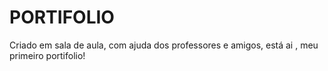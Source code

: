 # PORTIFOLIO
Criado em sala de aula, com ajuda dos professores e amigos, está ai , meu primeiro portifolio! 
